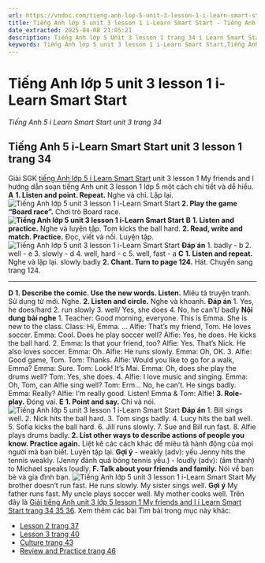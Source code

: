 ```yaml
---
url: https://vndoc.com/tieng-anh-lop-5-unit-3-lesson-1-i-learn-smart-start-321860
title: Tiếng Anh lớp 5 unit 3 lesson 1 i-Learn Smart Start - Tiếng Anh 5 i Learn Smart Start unit 3 trang 34 - VnDoc.com
date_extracted: 2025-04-08 21:05:21
description: Tiếng Anh lớp 5 Unit 3 lesson 1 trang 34 i Learn Smart Start bao gồm hướng dẫn giải SGK tiếng Anh 5 Smart Start Unit 3 My friends and I lesson 1.
keywords: Tiếng Anh lớp 5 unit 3 lesson 1 i-Learn Smart Start,Tiếng Anh lớp 5 unit 3 lesson 1,tiếng anh lớp 5 i learn smart start unit 3 lesson 1,Tiếng Anh 5 i learn smart start unit 3 lesson 1,unit 3 lớp 5 smart start,tiếng anh 5 smart start unit 3 lesson 1,tiếng anh lớp 5 smart start unit 3,unit 3 lesson 1 lớp 5,unit 3 lớp 5 lesson 1,Tiếng Anh lớp 5 unit 3 lesson 1 trang 34,tiếng anh lớp 5 unit 3 my friends and i lesson 1,tiếng anh 5 unit 3 my friends and i lesson 1
---
```


# Tiếng Anh lớp 5 unit 3 lesson 1 i-Learn Smart Start
 _Tiếng Anh 5 i Learn Smart Start unit 3 trang 34_
## Tiếng Anh 5 i-Learn Smart Start unit 3 lesson 1 trang 34
Giải SGK [tiếng Anh lớp 5 i Learn Smart Start](<https://vndoc.com/giai-bai-tap-i-learn-smart-start5>) unit 3 lesson 1 My friends and I hướng dẫn soạn tiếng Anh unit 3 lesson 1 lớp 5 một cách chi tiết và dễ hiểu.
**A**
**1\. Listen and point. Repeat.** Nghe và chỉ. Lặp lại.
![Tiếng Anh lớp 5 unit 3 lesson 1 i-Learn Smart Start](https://i.vdoc.vn/data/image/2024/06/11/tieng-anh-lop-5-unit-3-lesson-1-i-learn-smart-start-1.png)
**2\. Play the game “Board race”.** Chơi trò Board race.
**![Tiếng Anh lớp 5 unit 3 lesson 1 i-Learn Smart Start](https://i.vdoc.vn/data/image/2024/06/11/tieng-anh-lop-5-unit-3-lesson-1-i-learn-smart-start-2.png)**
**B**
**1\. Listen and practice.** Nghe và luyện tập.
Tom kicks the ball hard.
**2\. Read, write and match. Practice.** Đọc, viết và nối. Luyện tập.
![Tiếng Anh lớp 5 unit 3 lesson 1 i-Learn Smart Start](https://i.vdoc.vn/data/image/2024/06/11/tieng-anh-lop-5-unit-3-lesson-1-i-learn-smart-start-3.png)
**Đáp án**
1\. badly - b
2\. well - e
3\. slowly - d
4\. well, hard - c
5\. well, fast - a
**C**
**1\. Listen and repeat.** Nghe và lặp lại.
slowly
badly
**2\. Chant. Turn to page 124.** Hát. Chuyển sang trang 124.
****
**D**
**1\. Describe the comic. Use the new words. Listen.** Miêu tả truyện tranh. Sử dụng từ mới. Nghe.
**2\. Listen and circle.** Nghe và khoanh.
**Đáp án**
1\. Yes, he does/hard
2\. run slowly
3\. well/ Yes, she does
4\. No, he can’t/ badly
**Nội dung bài nghe**
1.
Teacher: Good morning, everyone. This is Emma. She is new to the class.
Class: Hi, Emma.
…
Alfie: That’s my friend, Tom. He loves soccer.
Emma: Cool. Does he play soccer well?
Alfie: Yes, he does. He kicks the ball hard.
2.
Emma: Is that your friend, too?
Alfie: Yes. That’s Nick. He also loves soccer.
Emma: Oh.
Alfie: He runs slowly.
Emma: Oh, OK.
3.
Alfie: Good game, Tom.
Tom: Thanks.
Alfie: Would you like to go for a walk, Emma?
Emma: Sure.
Tom: Look\! It’s Mai.
Emma: Oh, does she play the drums well?
Tom: Yes, she does.
4.
Alfie: I love music and singing.
Emma: Oh, Tom, can Alfie sing well?
Tom: Erm… No, he can’t. He sings badly.
Emma: Really?
Alfie: I’m really good. Listen\!
Emma & Tom: Alfie\!
**3\. Role-play.** Đóng vai.
**E**
**1\. Point and say.** Chỉ và nói.
![Tiếng Anh lớp 5 unit 3 lesson 1 i-Learn Smart Start](https://i.vdoc.vn/data/image/2024/06/11/tieng-anh-lop-5-unit-3-lesson-1-i-learn-smart-start-4.png)
**Đáp án**
1\. Bill sings well.
2\. Nick hits the ball hard.
3\. Tom sings badly.
4\. Lucy hits the ball well.
5\. Sofia kicks the ball hard.
6\. Jill runs slowly.
7\. Sue and Bill run fast.
8\. Alfie plays drums badly.
**2\. List other ways to describe actions of people you know. Practice again.** Liệt kê các cách khác để miêu tả hành động của mọi người mà bạn biết. Luyện tập lại.
**Gợi ý**
\- weakly \(adv\): yếu
Jenny hits the tennis weakly.
\(Jenny đánh quả bóng tennis yếu.\)
\- loudly \(adv\): \(âm thanh\) to
Michael speaks loudly.
**F. Talk about your friends and family.** Nói về bạn bè và gia đình bạn.
![Tiếng Anh lớp 5 unit 3 lesson 1 i-Learn Smart Start](https://i.vdoc.vn/data/image/2024/06/11/tieng-anh-lop-5-unit-3-lesson-1-i-learn-smart-start-5.png)
My brother doesn’t run fast. He runs slowly.
My sister sings well.
**Gợi ý**
My father runs fast.
My uncle plays soccer well.
My mother cooks well.
Trên đây là [Giải tiếng Anh unit 3 lớp 5 lesson 1 My friends and I i Learn Smart Start trang 34 35 36](<https://vndoc.com/tieng-anh-lop-5-unit-3-lesson-1-i-learn-smart-start-321860>).
Xem thêm các bài Tìm bài trong mục này khác:
  * [Lesson 2 trang 37](</tieng-anh-lop-5-unit-3-lesson-2-i-learn-smart-start-321868>)
  * [Lesson 3 trang 40](</tieng-anh-lop-5-unit-3-lesson-3-i-learn-smart-start-321880>)
  * [Culture trang 43](</tieng-anh-lop-5-unit-3-culture-i-learn-smart-start-321883>)
  * [Review and Practice trang 46](</tieng-anh-lop-5-unit-3-review-and-practice-i-learn-smart-start-321895>)

